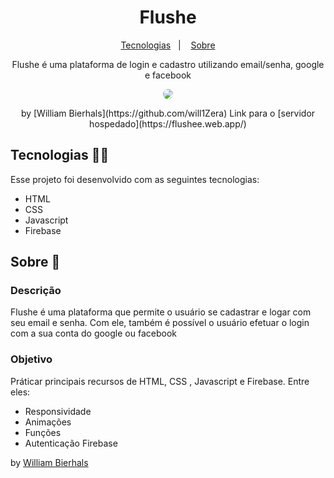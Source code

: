 <h1 align="center"> Flushe </h1>
<p align="center">
  <a href="#tecnologias-">Tecnologias</a>&nbsp;&nbsp;&nbsp;|&nbsp;&nbsp;&nbsp;
  <a href="#sobre-">Sobre</a>
</p>
<p align="center"> 
  Flushe é uma plataforma de login e cadastro utilizando email/senha, google e facebook
</p>
<p align="center">
  <img src="/assets/animation.gif" align="center" style="border-radius: 10px" />
</p>
<p align="center">
  by [William Bierhals](https://github.com/will1Zera)
  Link para o [servidor hospedado](https://flushee.web.app/)
</p>

## Tecnologias 👨‍💻 
Esse projeto foi desenvolvido com as seguintes tecnologias:
- HTML
- CSS
- Javascript
- Firebase

## Sobre 📖


### Descrição
Flushe é uma plataforma que permite o usuário se cadastrar e logar com seu email e senha. Com ele, também é possível o usuário efetuar o login com a sua conta do google ou facebook


### Objetivo
Práticar principais recursos de HTML, CSS , Javascript e Firebase. Entre eles:

- Responsividade
- Animações
- Funções
- Autenticação Firebase


by [William Bierhals](https://github.com/will1Zera)
